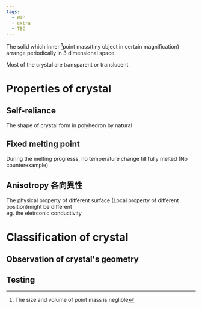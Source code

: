 ```yaml
---
tags:
  - WIP
  - extra
  - TBC
---
```

The solid which inner [^1]point mass(tiny object in certain magnification) arrange periodically in 3 dimensional space.

Most of the crystal are transparent or translucent 


# Properties of crystal

## Self-reliance 
The shape of crystal form in polyhedron by natural 

## Fixed melting point 
During the melting progresss, no temperature change till fully melted (No counterexample)

## Anisotropy 各向異性
The physical property of different surface (Local property of different position)might be different  
eg. the eletrconic conductivity 

# Classification of crystal
## Observation of crystal's geometry
## Testing 


[^1]: The size  and volume of point mass is neglible 

